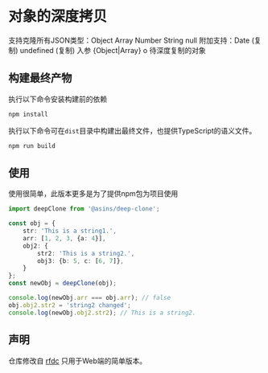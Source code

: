 # 对象的深度拷贝

 支持克隆所有JSON类型：Object Array Number String null
 附加支持：Date (复制) undefined (复制)
 入参 {Object|Array} o 待深度复制的对象

## 构建最终产物

执行以下命令安装构建前的依赖
```bash
npm install
```

执行以下命令可在`dist`目录中构建出最终文件，也提供TypeScript的语义文件。
```bash
npm run build
```

## 使用
使用很简单，此版本更多是为了提供npm包为项目使用
```typescript
import deepClone from '@asins/deep-clone';

const obj = {
    str: 'This is a string1.',
    arr: [1, 2, 3, {a: 4}],
    obj2: {
        str2: 'This is a string2.',
        obj3: {b: 5, c: [6, 7]},
    }
};
const newObj = deepClone(obj);

console.log(newObj.arr === obj.arr); // false
obj.obj2.str2 = 'string2 changed';
console.log(newObj.obj2.str2); // This is a string2.
```

## 声明
仓库修改自 [rfdc](https://github.com/davidmarkclements/rfdc)
只用于Web端的简单版本。